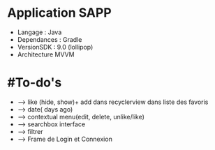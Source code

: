 # Application SAPP

* Langage : Java
* Dependances : Gradle
* VersionSDK : 9.0 (lollipop)
* Architecture MVVM

# #To-do's
* --> like (hide, show)+ add dans recyclerview dans liste des favoris 
* --> date( days ago)
* --> contextual menu(edit, delete, unlike/like)
* --> searchbox interface
* --> filtrer 
* --> Frame de Login et Connexion